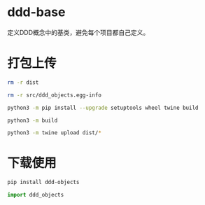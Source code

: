 # ddd-base

定义DDD概念中的基类，避免每个项目都自己定义。

# 打包上传
```bash
rm -r dist

rm -r src/ddd_objects.egg-info

python3 -m pip install --upgrade setuptools wheel twine build

python3 -m build

python3 -m twine upload dist/*
```
# 下载使用
```bash
pip install ddd-objects
```
```python
import ddd_objects
```